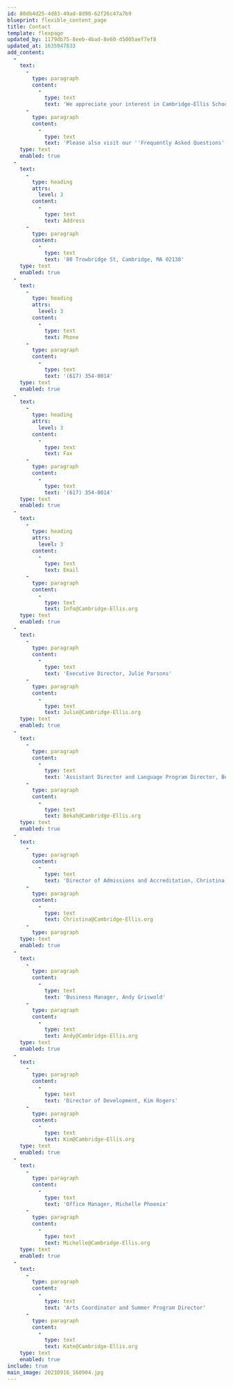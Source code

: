 ```yaml
---
id: 80db4d25-4d83-49ad-8d90-62f26c47a7b9
blueprint: flexible_content_page
title: Contact
template: flexpage
updated_by: 1179db75-8eeb-4bad-8e60-d5005aef7ef8
updated_at: 1635947833
add_content:
  -
    text:
      -
        type: paragraph
        content:
          -
            type: text
            text: 'We appreciate your interest in Cambridge-Ellis School! Please reach out to us with any questions you may have.'
      -
        type: paragraph
        content:
          -
            type: text
            text: 'Please also visit our ''Frequently Asked Questions'' Page for more information.'
    type: text
    enabled: true
  -
    text:
      -
        type: heading
        attrs:
          level: 3
        content:
          -
            type: text
            text: Address
      -
        type: paragraph
        content:
          -
            type: text
            text: '80 Trowbridge St, Cambridge, MA 02138'
    type: text
    enabled: true
  -
    text:
      -
        type: heading
        attrs:
          level: 3
        content:
          -
            type: text
            text: Phone
      -
        type: paragraph
        content:
          -
            type: text
            text: '(617) 354-0014'
    type: text
    enabled: true
  -
    text:
      -
        type: heading
        attrs:
          level: 3
        content:
          -
            type: text
            text: Fax
      -
        type: paragraph
        content:
          -
            type: text
            text: '(617) 354-0014'
    type: text
    enabled: true
  -
    text:
      -
        type: heading
        attrs:
          level: 3
        content:
          -
            type: text
            text: Email
      -
        type: paragraph
        content:
          -
            type: text
            text: Info@Cambridge-Ellis.org
    type: text
    enabled: true
  -
    text:
      -
        type: paragraph
        content:
          -
            type: text
            text: 'Executive Director, Julie Parsons'
      -
        type: paragraph
        content:
          -
            type: text
            text: Julie@Cambridge-Ellis.org
    type: text
    enabled: true
  -
    text:
      -
        type: paragraph
        content:
          -
            type: text
            text: 'Assistant Director and Language Program Director, Bekah Riley'
      -
        type: paragraph
        content:
          -
            type: text
            text: Bekah@Cambridge-Ellis.org
    type: text
    enabled: true
  -
    text:
      -
        type: paragraph
        content:
          -
            type: text
            text: 'Director of Admissions and Accreditation, Christina Isidoro'
      -
        type: paragraph
        content:
          -
            type: text
            text: Christina@Cambridge-Ellis.org
      -
        type: paragraph
    type: text
    enabled: true
  -
    text:
      -
        type: paragraph
        content:
          -
            type: text
            text: 'Business Manager, Andy Griswold'
      -
        type: paragraph
        content:
          -
            type: text
            text: Andy@Cambridge-Ellis.org
    type: text
    enabled: true
  -
    text:
      -
        type: paragraph
        content:
          -
            type: text
            text: 'Director of Development, Kim Rogers'
      -
        type: paragraph
        content:
          -
            type: text
            text: Kim@Cambridge-Ellis.org
    type: text
    enabled: true
  -
    text:
      -
        type: paragraph
        content:
          -
            type: text
            text: 'Office Manager, Michelle Phoenix'
      -
        type: paragraph
        content:
          -
            type: text
            text: Michelle@Cambridge-Ellis.org
    type: text
    enabled: true
  -
    text:
      -
        type: paragraph
        content:
          -
            type: text
            text: 'Arts Coordinator and Summer Program Director'
      -
        type: paragraph
        content:
          -
            type: text
            text: Kate@Cambridge-Ellis.org
    type: text
    enabled: true
include: true
main_image: 20210916_160904.jpg
---
```


